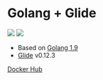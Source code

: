 # Golang + Glide

[![](https://images.microbadger.com/badges/version/mailtop/golang-glide.svg)](http://microbadger.com/images/mailtop/golang-glide "Get your own version badge on microbadger.com")
[![](https://images.microbadger.com/badges/image/mailtop/golang-glide.svg)](http://microbadger.com/images/mailtop/golang-glide "Get your own image badge on microbadger.com")

- Based on [Golang 1.9](https://hub.docker.com/_/golang)
- [Glide](https://glide.sh) v0.12.3

[Docker Hub](https://hub.docker.com/r/mailtop/golang-glide)
